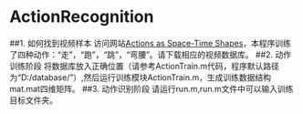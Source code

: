 # ActionRecognition

##1. 如何找到视频样本
访问网站[Actions as Space-Time Shapes](http://www.wisdom.weizmann.ac.il/~vision/SpaceTimeActions.html)，本程序训练了四种动作：“走”，“跑”，“跳”，“弯腰”。请下载相应的视频数据库。
##2. 动作训练阶段
将数据库放入正确位置（请参考ActionTrain.m代码，程序默认路径为“D:/database/”）,然后运行训练模块ActionTrain.m，生成训练数据结构mat.mat四维矩阵。
##3. 动作识别阶段
请运行run.m,run.m文件中可以输入训练目标文件夹。

